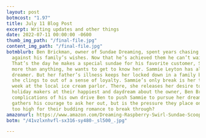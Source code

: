 ```yaml
---
layout: post
botmcost: "1.97"
title: July 11 Blog Post
excerpt: Writing updates and other things
date: 2022-07-11 00:00:00 -0600
thumb_img_path: "/final-file.jpg"
content_img_path: "/final-file.jpg"
botmblurb: Ben Brickman, owner of Sundae Dreaming, spent years chasing his dreams
  against his family’s wishes. Now that he’s achieved them he can’t wait for Sundays.
  That’s the day he makes a special sundae for his favorite customer, Sammie. But
  more than anything, he wants to get to know her. Sammie Leyton has always been a
  dreamer. But her father’s illness keeps her locked down in a family business that
  she clings to out of a sense of loyalty. Sammie’s only break is her treat once each
  week at the local ice cream parlor. There, she releases her desire to sketch the
  holiday makers at their happiest and daydream about the owner, Ben Brickman. Family
  complications of his own drive Ben to push Sammie to pursue her dreams as he finally
  gathers his courage to ask her out, but is the pressure they place on themselves
  too high for their budding romance to break through?
amazonurl: https://www.amazon.com/Dreaming-Raspberry-Swirl-Sundae-Scoop-ebook/dp/B09SVDZ83V
botm: "/41vzlxnhvfl-sx316-sy480-_sl500_.jpg"

---
```

